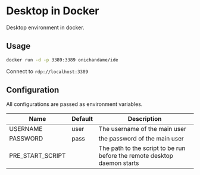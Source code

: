 # Desktop in Docker

Desktop environment in docker.

## Usage

```bash
docker run -d -p 3389:3389 onichandame/ide
```

Connect to `rdp://localhost:3389`

## Configuration

All configurations are passed as environment variables.

| Name             | Default | Description                                                              |
| ---------------- | ------- | ------------------------------------------------------------------------ |
| USERNAME         | user    | The username of the main user                                            |
| PASSWORD         | pass    | the password of the main user                                            |
| PRE_START_SCRIPT |         | The path to the script to be run before the remote desktop daemon starts |
